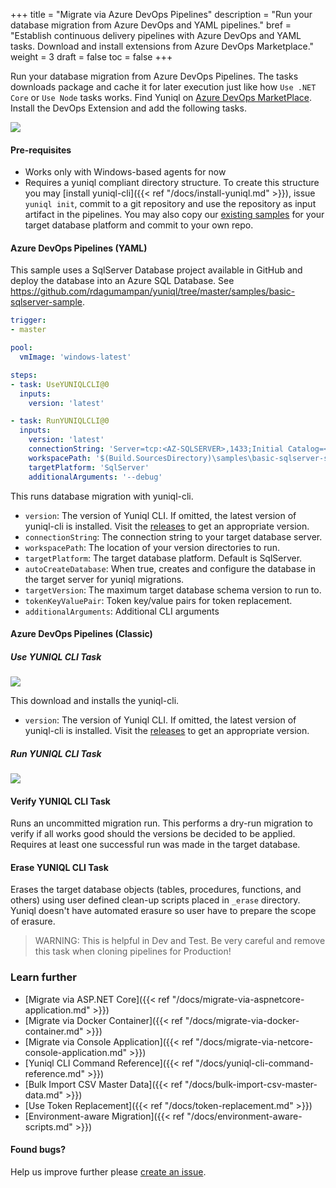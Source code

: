 +++
title = "Migrate via Azure DevOps Pipelines"
description = "Run your database migration from Azure DevOps and YAML pipelines."
bref = "Establish continuous delivery pipelines with Azure DevOps and YAML tasks. Download and install extensions from Azure DevOps Marketplace."
weight = 3
draft = false
toc = false
+++

Run your database migration from Azure DevOps Pipelines. The tasks downloads package and cache it for later execution just like how `Use .NET Core` or `Use Node` tasks works. Find Yuniql on [Azure DevOps MarketPlace](https://marketplace.visualstudio.com/items?itemName=rdagumampan.yuniql-azdevops-extensions). Install the DevOps Extension and add the following tasks.

<img align="center" src="https://github.com/rdagumampan/yuniql/raw/master/assets/wiki-az-devops-task-pipeline.png">

#### Pre-requisites

* Works only with Windows-based agents for now
* Requires a yuniql compliant directory structure. To create this structure you may [install yuniql-cli]({{< ref "/docs/install-yuniql.md" >}}), issue `yuniql init`, commit to a git repository and use the repository as input artifact in the pipelines. You may also copy our [existing samples](https://github.com/rdagumampan/yuniql/tree/master/samples) for your target database platform and commit to your own repo.

#### Azure DevOps Pipelines (YAML)
This sample uses a SqlServer Database project available in GitHub and deploy the database into an Azure SQL Database. See https://github.com/rdagumampan/yuniql/tree/master/samples/basic-sqlserver-sample.

```yaml
trigger:
- master

pool:
  vmImage: 'windows-latest'

steps:
- task: UseYUNIQLCLI@0
  inputs:
    version: 'latest'

- task: RunYUNIQLCLI@0
  inputs:
    version: 'latest'
    connectionString: 'Server=tcp:<AZ-SQLSERVER>,1433;Initial Catalog=<AZ-SQLDB>;User ID=<USERID>;Password=<PASSWORD>;Encrypt=True;TrustServerCertificate=False;Connection Timeout=30;'
    workspacePath: '$(Build.SourcesDirectory)\samples\basic-sqlserver-sample'
    targetPlatform: 'SqlServer'
    additionalArguments: '--debug'
```

This runs database migration with yuniql-cli.
* `version`: The version of Yuniql CLI. If omitted, the latest version of yuniql-cli is installed. Visit the [releases](https://github.com/rdagumampan/yuniql/releases) to get an appropriate version. 
* `connectionString`: The connection string to your target database server.
* `workspacePath`: The location of your version directories to run.
* `targetPlatform`: The target database platform. Default is SqlServer.
* `autoCreateDatabase`: When true, creates and configure the database in the target server for yuniql migrations.
* `targetVersion`: The maximum target database schema version to run to.
* `tokenKeyValuePair`: Token key/value pairs for token replacement.
* `additionalArguments`: Additional CLI arguments

#### Azure DevOps Pipelines (Classic)
##### Use YUNIQL CLI Task

![](https://rdagumampan.gallerycdn.vsassets.io/extensions/rdagumampan/yuniql-azdevops-extensions/0.56.0/1576914414829/images/screenshot-01.png)

This download and installs the yuniql-cli.
* `version`: The version of Yuniql CLI. If omitted, the latest version of yuniql-cli is installed. Visit the [releases](https://github.com/rdagumampan/yuniql/releases) to get an appropriate version. 

##### Run YUNIQL CLI Task

![](https://rdagumampan.gallerycdn.vsassets.io/extensions/rdagumampan/yuniql-azdevops-extensions/0.56.0/1576914414829/images/screenshot-02.png)

#### Verify YUNIQL CLI Task
Runs an uncommitted migration run. This performs a dry-run migration to verify if all works good should the versions be decided to be applied. Requires at least one successful run was made in the target database.

#### Erase YUNIQL CLI Task
Erases the target database objects (tables, procedures, functions, and others) using user defined clean-up scripts placed in `_erase` directory. Yuniql doesn't have automated erasure so user have to prepare the scope of erasure. 

>WARNING: This is helpful in Dev and Test. Be very careful and remove this task when cloning pipelines for Production!

### Learn further

* [Migrate via ASP.NET Core]({{< ref "/docs/migrate-via-aspnetcore-application.md" >}})
* [Migrate via Docker Container]({{< ref "/docs/migrate-via-docker-container.md" >}})
* [Migrate via Console Application]({{< ref "/docs/migrate-via-netcore-console-application.md" >}})
* [Yuniql CLI Command Reference]({{< ref "/docs/yuniql-cli-command-reference.md" >}})
* [Bulk Import CSV Master Data]({{< ref "/docs/bulk-import-csv-master-data.md" >}})
* [Use Token Replacement]({{< ref "/docs/token-replacement.md" >}})
* [Environment-aware Migration]({{< ref "/docs/environment-aware-scripts.md" >}})

#### Found bugs?

Help us improve further please [create an issue](https://github.com/rdagumampan/yuniql/issues/new).